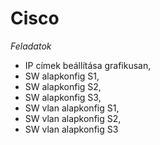 # Cisco
*Feladatok*
- IP címek beállítása grafikusan,
- SW alapkonfig S1,
- SW alapkonfig S2,
- SW alapkonfig S3,
- SW vlan alapkonfig S1,
- SW vlan alapkonfig S2,
- SW vlan alapkonfig S3
